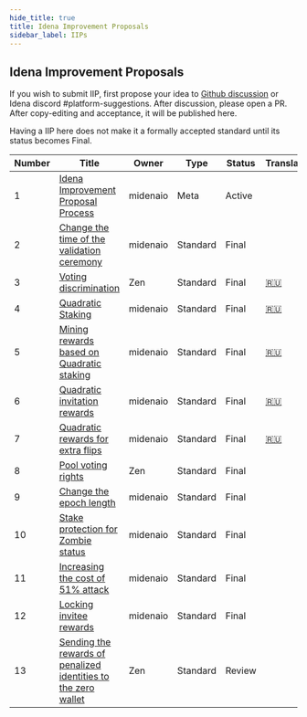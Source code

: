 ```yaml
---
hide_title: true
title: Idena Improvement Proposals
sidebar_label: IIPs
---
```


## Idena Improvement Proposals

If you wish to submit IIP, first propose your idea to [Github discussion](https://github.com/idena-network/idena-docs/discussions) or Idena discord #platform-suggestions.
After discussion, please open a PR. After copy-editing and acceptance, it will be published here.

Having a IIP here does not make it a formally accepted standard until its status becomes Final.

| Number | Title                                                                              | Owner    | Type     | Status | Translations                                |
| ------ | ---------------------------------------------------------------------------------- | -------- | -------- | ------ | ------------------------------------------- |
| 1      | [Idena Improvement Proposal Process](/docs/iip/iip-1)                              | midenaio | Meta     | Active |                                             |
| 2      | [Change the time of the validation ceremony](/docs/iip/iip-2)                      | midenaio | Standard | Final  |                                             |
| 3      | [Voting discrimination](/docs/iip/iip-3)                                           | Zen      | Standard | Final  | [🇷🇺](https://medium.com/idena/babf31b65994) |
| 4      | [Quadratic Staking](/docs/iip/iip-4)                                               | midenaio | Standard | Final  | [🇷🇺](https://medium.com/idena/b7fd7e8b46e5) |
| 5      | [Mining rewards based on Quadratic staking](/docs/iip/iip-5)                       | midenaio | Standard | Final  | [🇷🇺](https://medium.com/idena/fd46e720304)  |
| 6      | [Quadratic invitation rewards](/docs/iip/iip-6)                                    | midenaio | Standard | Final  | [🇷🇺](https://medium.com/idena/651ade00fcc)  |
| 7      | [Quadratic rewards for extra flips](/docs/iip/iip-7)                               | midenaio | Standard | Final  | [🇷🇺](https://medium.com/idena/64561375cd64) |
| 8      | [Pool voting rights](/docs/iip/iip-8)                                              | Zen      | Standard | Final  |                                             |
| 9      | [Change the epoch length](/docs/iip/iip-9)                                         | midenaio | Standard | Final  |                                             |
| 10     | [Stake protection for Zombie status](/docs/iip/iip-10)                             | midenaio | Standard | Final  |                                             |
| 11     | [Increasing the cost of 51% attack](/docs/iip/iip-11)                              | midenaio | Standard | Final  |                                             |
| 12     | [Locking invitee rewards](/docs/iip/iip-12)                                        | midenaio | Standard | Final  |                                             |
| 13     | [Sending the rewards of penalized identities to the zero wallet](/docs/iip/iip-13) | Zen      | Standard | Review |                                             |
